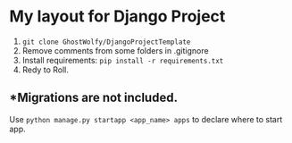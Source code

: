 # My layout for Django Project

1. ``` git clone GhostWolfy/DjangoProjectTemplate ```
2. Remove comments from some folders in .gitignore
3. Install requirements: ``` pip install -r requirements.txt ```
4. Redy to Roll.

*Migrations are not included.
---
Use ```python manage.py startapp <app_name> apps``` to declare where to start app.
